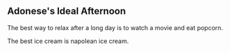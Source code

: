 ## Adonese's Ideal Afternoon

The best way to relax after a long day is to watch a movie and eat popcorn.

The best ice cream is napolean ice cream.